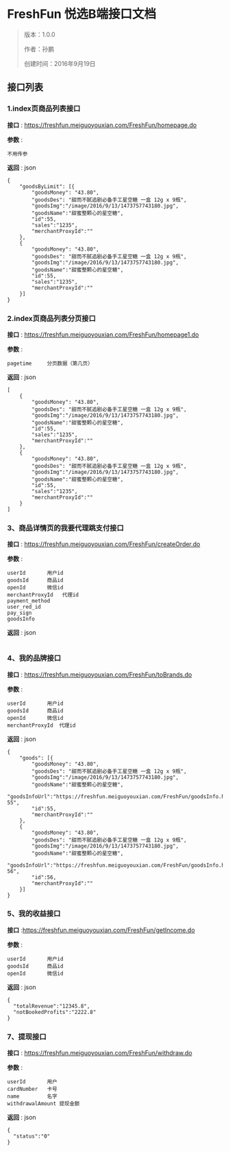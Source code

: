 # FreshFun 悦选B端接口文档

> 版本：1.0.0
>
> 作者：孙鹏
>
> 创建时间：2016年9月19日
>

## 接口列表

### 1.index页商品列表接口

**接口** : https://freshfun.meiguoyouxian.com/FreshFun/homepage.do

**参数** : 

``` 
不用传参
```

**返回** :
json

``` 
{
    "goodsByLimit": [{
        "goodsMoney": "43.80",
        "goodsDes": "甜而不腻追剧必备手工星空糖 一盒 12g x 9瓶",
	    "goodsImg":"/image/2016/9/13/1473757743180.jpg",
        "goodsName":"甜蜜整颗心的星空糖",
        "id":55,
        "sales":"1235",
        "merchantProxyId":""
    },
    {
        "goodsMoney": "43.80",
        "goodsDes": "甜而不腻追剧必备手工星空糖 一盒 12g x 9瓶",
	    "goodsImg":"/image/2016/9/13/1473757743180.jpg",
        "goodsName":"甜蜜整颗心的星空糖",
        "id":55,
        "sales":"1235",
        "merchantProxyId":""
    }]
}
```
### 2.index页商品列表分页接口

**接口** : https://freshfun.meiguoyouxian.com/FreshFun/homepage1.do

**参数** : 

```
pagetime     分页数据（第几页）
```

**返回** :
json

```
[
	{
        "goodsMoney": "43.80",
        "goodsDes": "甜而不腻追剧必备手工星空糖 一盒 12g x 9瓶",
	    "goodsImg":"/image/2016/9/13/1473757743180.jpg",
        "goodsName":"甜蜜整颗心的星空糖",
        "id":55,
        "sales":"1235",
        "merchantProxyId":""
    },
    {
        "goodsMoney": "43.80",
        "goodsDes": "甜而不腻追剧必备手工星空糖 一盒 12g x 9瓶",
	    "goodsImg":"/image/2016/9/13/1473757743180.jpg",
        "goodsName":"甜蜜整颗心的星空糖",
        "id":55,
        "sales":"1235",
        "merchantProxyId":""
    }
]
```

### 3、商品详情页的我要代理跳支付接口

**接口** :  https://freshfun.meiguoyouxian.com/FreshFun/createOrder.do

**参数** : 

```
userId    	 用户id
goodsId      商品id
openId       微信id
merchantProxyId   代理id
payment_method
user_red_id
pay_sign
goodsInfo
```

**返回** :
json

```

```

### 4、我的品牌接口

**接口** : https://freshfun.meiguoyouxian.com/FreshFun/toBrands.do

**参数** : 

```
userId    	 用户id
goodsId      商品id
openId       微信id
merchantProxyId  代理id
```

**返回** :
json

```
{
    "goods": [{
    	"goodsMoney": "43.80",
        "goodsDes": "甜而不腻追剧必备手工星空糖 一盒 12g x 9瓶",
	    "goodsImg":"/image/2016/9/13/1473757743180.jpg",
        "goodsName":"甜蜜整颗心的星空糖",
        "goodsInfoUrl":"https://freshfun.meiguoyouxian.com/FreshFun/goodsInfo.html?55",
        "id":55,
        "merchantProxyId":""
    },
    {
    	"goodsMoney": "43.80",
        "goodsDes": "甜而不腻追剧必备手工星空糖 一盒 12g x 9瓶",
	    "goodsImg":"/image/2016/9/13/1473757743180.jpg",
        "goodsName":"甜蜜整颗心的星空糖",
        "goodsInfoUrl":"https://freshfun.meiguoyouxian.com/FreshFun/goodsInfo.html?56",
        "id":56,
        "merchantProxyId":""
    }]
}
```


### 5、我的收益接口

**接口** :https://freshfun.meiguoyouxian.com/FreshFun/getIncome.do

**参数** : 

```
userId    	 用户id
goodsId      商品id
openId       微信id
```

**返回** :
json

```
{
  "totalRevenue":"12345.8",
  "notBookedProfits":"2222.8"
}
```

### 7、提现接口

**接口** : https://freshfun.meiguoyouxian.com/FreshFun/withdraw.do

**参数** : 

```
userId    	 用户
cardNumber   卡号
name         名字
withdrawalAmount 提现金额
```

**返回** :
json

```
{
  "status":"0"
}
```
